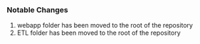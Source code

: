 ### Notable Changes

1. webapp folder has been moved to the root of the repository
2. ETL folder has been moved to the root of the repository
